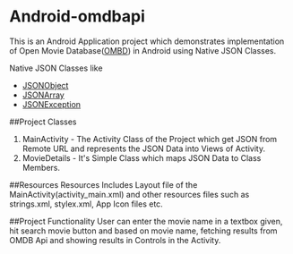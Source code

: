 # Android-omdbapi

This is an Android Application project which demonstrates implementation of Open Movie Database([OMBD]) in Android using Native JSON Classes.

Native JSON Classes like

 - [JSONObject]
 - [JSONArray]
 - [JSONException]

##Project Classes
 1. MainActivity - The Activity Class of the Project which get JSON from Remote URL and represents the JSON Data into Views of Activity.
 2. MovieDetails - It's Simple Class which maps JSON Data to Class Members.

##Resources
Resources Includes Layout file of the MainActivity(activity_main.xml) and other resources files such as strings.xml, stylex.xml, App Icon files etc.

##Project Functionality
User can enter the movie name in a textbox given, hit search movie button and based on movie name, fetching results from OMDB Api and showing results in Controls in the Activity.


[OMBD]: <http://omdbapi.com/>
[JSONObject]: <http://developer.android.com/reference/org/json/JSONObject.html>
[JSONArray]: <http://developer.android.com/reference/org/json/JSONArray.html>
[JSONException]: <http://developer.android.com/reference/org/json/JSONException.html>
